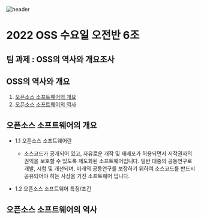 ![header](https://capsule-render.vercel.app/api?type=wave&color=auto&height=300&section=header&text=2022%20OSS%20TeamProject&fontSize=60)




# 2022 OSS 수요일 오전반 6조 

## 팀 과제 : OSS의 역사와 개요조사







## OSS의 역사와 개요
1. [오픈소스 소프트웨어의 개요](#오픈소스-소프트웨어의-개요)
2. [오픈소스 소프트웨어의 역사](#오픈소스-소프트웨어의-역사)

## 오픈소스 소프트웨어의 개요

- 1.1 오픈소스 소프트웨어란
    
    - 소스코드가 공개되어 있고, 자유로운 개작 및 재배포가 허용되면서 저작권자의 권익을 보호할 수 있도록 제도화된 소프트웨어입니다.
      일반 대중의 공동연구로 개발, 시험 및 개선되며, 미래의 공동연구를 보장하기 위하여 소스코드를 반드시 공유되어야 하는 사상을 가진 소프트웨어 입니다.
- 1.2 오픈소스 소프트웨어 특징/조건


## 오픈소스 소프트웨어의 역사
